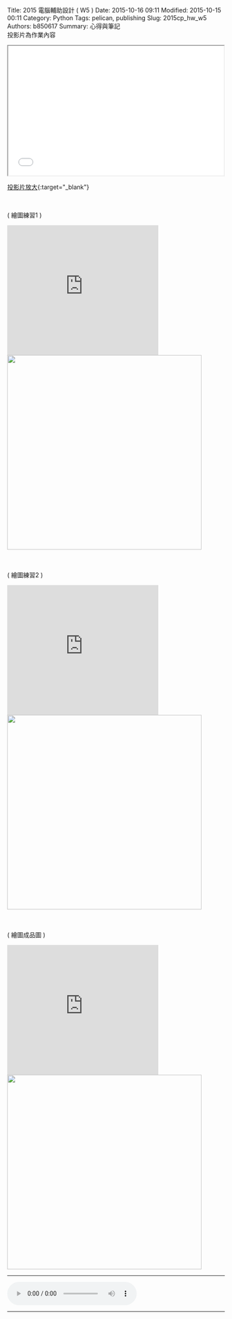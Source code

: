 Title: 2015 電腦輔助設計 ( W5 )
Date: 2015-10-16 09:11
Modified: 2015-10-15 00:11
Category: Python
Tags: pelican, publishing
Slug: 2015cp_hw_w5
Authors: b850617
Summary: 心得與筆記
<br>
投影片為作業內容

<iframe src="simplest3.html" width="500" height="300"></iframe>

[投影片放大](simplest3.html){:target="_blank"}

<br>
<p>( 繪圖練習1 )</p>
<embed src="https://copy.com/TIyCKs09Q1woiWOa" width="350" height="300"  autostart="true或false"></embed>
<img src="https://copy.com/GAz0F1F1YBVqomkN"width="450"height="450">

<br>
<br>
<br>
<p>( 繪圖練習2 )</p>
<embed src="https://copy.com/Lbln1jLjfTiFbGae" width="350" height="300"  autostart="true或false"></embed>
<img src="https://copy.com/aSLkL9FI4TQ3Lhq7"width="450"height="450">
<br>
<br>
<br>
<p>( 繪圖成品圖 )</p>
<embed src="https://copy.com/sbLwb7ouBEyBbu2Q" width="350" height="300"  autostart="true或false"></embed>
<img src="https://copy.com/AZcqewxQbXK2Eqhu"width="450"height="450">
<br>
<hr>
<html>
<head>
<title>帝都大學</title>
</head>
<body>
    <audio controls autoplay>
        <source src="https://copy.com/ZmDRmsoyRTEkmfUd">
    </audio>
</body>
</html>
<hr>

